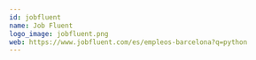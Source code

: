 ```yaml
---
id: jobfluent
name: Job Fluent
logo_image: jobfluent.png
web: https://www.jobfluent.com/es/empleos-barcelona?q=python
---
```

